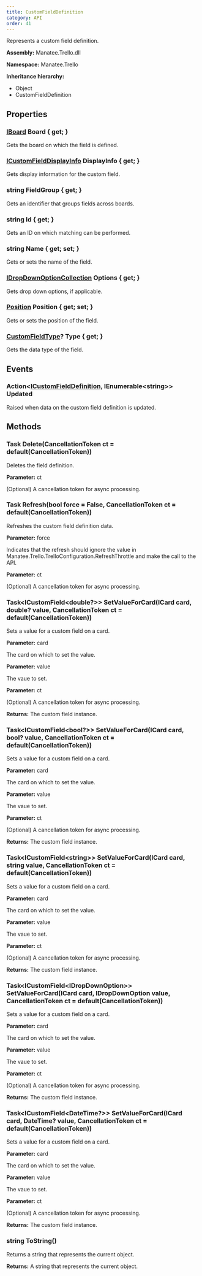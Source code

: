 ```yaml
---
title: CustomFieldDefinition
category: API
order: 41
---
```


Represents a custom field definition.

**Assembly:** Manatee.Trello.dll

**Namespace:** Manatee.Trello

**Inheritance hierarchy:**

- Object
- CustomFieldDefinition

## Properties

### [IBoard](../IBoard#iboard) Board { get; }

Gets the board on which the field is defined.

### [ICustomFieldDisplayInfo](../ICustomFieldDisplayInfo#icustomfielddisplayinfo) DisplayInfo { get; }

Gets display information for the custom field.

### string FieldGroup { get; }

Gets an identifier that groups fields across boards.

### string Id { get; }

Gets an ID on which matching can be performed.

### string Name { get; set; }

Gets or sets the name of the field.

### [IDropDownOptionCollection](../IDropDownOptionCollection#idropdownoptioncollection) Options { get; }

Gets drop down options, if applicable.

### [Position](../Position#position) Position { get; set; }

Gets or sets the position of the field.

### [CustomFieldType](../CustomFieldType#customfieldtype)? Type { get; }

Gets the data type of the field.

## Events

### Action&lt;[ICustomFieldDefinition](../ICustomFieldDefinition#icustomfielddefinition), IEnumerable&lt;string&gt;&gt; Updated

Raised when data on the custom field definition is updated.

## Methods

### Task Delete(CancellationToken ct = default(CancellationToken))

Deletes the field definition.

**Parameter:** ct

(Optional) A cancellation token for async processing.

### Task Refresh(bool force = False, CancellationToken ct = default(CancellationToken))

Refreshes the custom field definition data.

**Parameter:** force

Indicates that the refresh should ignore the value in Manatee.Trello.TrelloConfiguration.RefreshThrottle and make the call to the API.

**Parameter:** ct

(Optional) A cancellation token for async processing.

### Task&lt;ICustomField&lt;double?&gt;&gt; SetValueForCard(ICard card, double? value, CancellationToken ct = default(CancellationToken))

Sets a value for a custom field on a card.

**Parameter:** card

The card on which to set the value.

**Parameter:** value

The vaue to set.

**Parameter:** ct

(Optional) A cancellation token for async processing.

**Returns:** The custom field instance.

### Task&lt;ICustomField&lt;bool?&gt;&gt; SetValueForCard(ICard card, bool? value, CancellationToken ct = default(CancellationToken))

Sets a value for a custom field on a card.

**Parameter:** card

The card on which to set the value.

**Parameter:** value

The vaue to set.

**Parameter:** ct

(Optional) A cancellation token for async processing.

**Returns:** The custom field instance.

### Task&lt;ICustomField&lt;string&gt;&gt; SetValueForCard(ICard card, string value, CancellationToken ct = default(CancellationToken))

Sets a value for a custom field on a card.

**Parameter:** card

The card on which to set the value.

**Parameter:** value

The vaue to set.

**Parameter:** ct

(Optional) A cancellation token for async processing.

**Returns:** The custom field instance.

### Task&lt;ICustomField&lt;IDropDownOption&gt;&gt; SetValueForCard(ICard card, IDropDownOption value, CancellationToken ct = default(CancellationToken))

Sets a value for a custom field on a card.

**Parameter:** card

The card on which to set the value.

**Parameter:** value

The vaue to set.

**Parameter:** ct

(Optional) A cancellation token for async processing.

**Returns:** The custom field instance.

### Task&lt;ICustomField&lt;DateTime?&gt;&gt; SetValueForCard(ICard card, DateTime? value, CancellationToken ct = default(CancellationToken))

Sets a value for a custom field on a card.

**Parameter:** card

The card on which to set the value.

**Parameter:** value

The vaue to set.

**Parameter:** ct

(Optional) A cancellation token for async processing.

**Returns:** The custom field instance.

### string ToString()

Returns a string that represents the current object.

**Returns:** A string that represents the current object.

